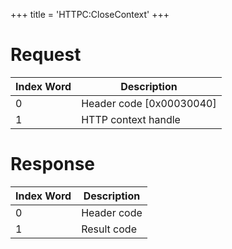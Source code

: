 +++
title = 'HTTPC:CloseContext'
+++

# Request

| Index Word | Description                |
|------------|----------------------------|
| 0          | Header code \[0x00030040\] |
| 1          | HTTP context handle        |

# Response

| Index Word | Description |
|------------|-------------|
| 0          | Header code |
| 1          | Result code |
